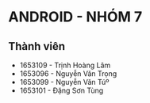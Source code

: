 # ANDROID - NHÓM 7
## Thành viên
* 1653109 - Trịnh Hoàng Lâm
* 1653096 - Nguyễn Văn Trọng
* 1653099 - Nguyễn Văn Túº
* 1653101 - Đặng Sơn Tùng